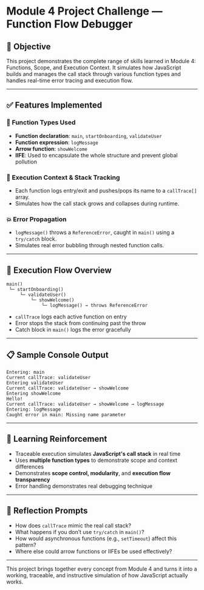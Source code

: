 # Module 4 Project Challenge — Function Flow Debugger

## 🎯 Objective

This project demonstrates the complete range of skills learned in Module 4: Functions, Scope, and Execution Context. It simulates how JavaScript builds and manages the call stack through various function types and handles real-time error tracing and execution flow.

---

## ✅ Features Implemented

### 🔁 Function Types Used
- **Function declaration**: `main`, `startOnboarding`, `validateUser`
- **Function expression**: `logMessage`
- **Arrow function**: `showWelcome`
- **IIFE**: Used to encapsulate the whole structure and prevent global pollution

### 🧱 Execution Context & Stack Tracking
- Each function logs entry/exit and pushes/pops its name to a `callTrace[]` array.
- Simulates how the call stack grows and collapses during runtime.

### 💥 Error Propagation
- `logMessage()` throws a `ReferenceError`, caught in `main()` using a `try/catch` block.
- Simulates real error bubbling through nested function calls.

---

## 🧪 Execution Flow Overview

```
main()
 └─ startOnboarding()
     └─ validateUser()
         └─ showWelcome()
             └─ logMessage() → throws ReferenceError
```

- `callTrace` logs each active function on entry
- Error stops the stack from continuing past the throw
- Catch block in `main()` logs the error gracefully

---

## 📋 Sample Console Output

```
Entering: main
Current callTrace: validateUser
Entering validateUser
Current callTrace: validateUser → showWelcome
Entering showWelcome
Hello!
Current callTrace: validateUser → showWelcome → logMessage
Entering: logMessage
Caught error in main: Missing name parameter
```

---

## 🧠 Learning Reinforcement

- Traceable execution simulates **JavaScript's call stack** in real time
- Uses **multiple function types** to demonstrate scope and context differences
- Demonstrates **scope control, modularity**, and **execution flow transparency**
- Error handling demonstrates real debugging technique

---

## 📝 Reflection Prompts

- How does `callTrace` mimic the real call stack?
- What happens if you don’t use `try/catch` in `main()`?
- How would asynchronous functions (e.g., `setTimeout`) affect this pattern?
- Where else could arrow functions or IIFEs be used effectively?

---

This project brings together every concept from Module 4 and turns it into a working, traceable, and instructive simulation of how JavaScript actually works.
